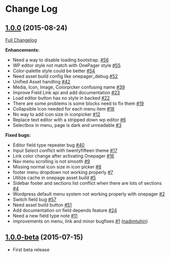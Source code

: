 # Change Log

## [1.0.0](https://github.com/themexpert/onepager/tree/1.0.0) (2015-08-24)
[Full Changelog](https://github.com/themexpert/onepager/compare/1.0.0-beta...1.0.0)

**Enhancements:**

- Need a way to disable loading bootstrap. [\#56](https://github.com/themexpert/onepager/issues/56)
- WP editor style not match with OnePager style [\#55](https://github.com/themexpert/onepager/issues/55)
- Color-palette style could be better [\#54](https://github.com/themexpert/onepager/issues/54)
- Need asset build config like onepager\_debug [\#52](https://github.com/themexpert/onepager/issues/52)
- Unified Asset handling [\#42](https://github.com/themexpert/onepager/issues/42)
- Media, Icon, Image, Colorpicker confusing name [\#39](https://github.com/themexpert/onepager/issues/39)
- Improve Field Link api and add documentation [\#23](https://github.com/themexpert/onepager/issues/23)
- Load editor button has no style in backed [\#22](https://github.com/themexpert/onepager/issues/22)
- There are some problems is some blocks need to fix them [\#19](https://github.com/themexpert/onepager/issues/19)
- Collapsible Icon needed for each menu item [\#18](https://github.com/themexpert/onepager/issues/18)
- No way to add icon size in iconpicker [\#12](https://github.com/themexpert/onepager/issues/12)
- Replace text editor with a stripped down wp editor [\#6](https://github.com/themexpert/onepager/issues/6)
- Selectbox in menu, page is dark and unreadable [\#3](https://github.com/themexpert/onepager/issues/3)

**Fixed bugs:**

- Editor field type repeater bug [\#40](https://github.com/themexpert/onepager/issues/40)
- Input Select conflict with twentyfifteen theme [\#17](https://github.com/themexpert/onepager/issues/17)
- Link color change after activating Onepager  [\#16](https://github.com/themexpert/onepager/issues/16)
- Nav menu scrolling is not smooth [\#9](https://github.com/themexpert/onepager/issues/9)
- Missing normal icon size in icon picker [\#8](https://github.com/themexpert/onepager/issues/8)
- footer menu dropdown not working properly [\#7](https://github.com/themexpert/onepager/issues/7)
- Utilize cache in onepage asset build [\#5](https://github.com/themexpert/onepager/issues/5)
- Sidebar footer and sections list conflict when there are lots of sections [\#4](https://github.com/themexpert/onepager/issues/4)
- Wordpress default menu system not working properly with onepager [\#2](https://github.com/themexpert/onepager/issues/2)
- Switch field bug [\#57](https://github.com/themexpert/onepager/issues/57)
- Need asset build button [\#51](https://github.com/themexpert/onepager/issues/51)
- Add documentation on field depends feature [\#24](https://github.com/themexpert/onepager/issues/24)
- Need a new field type note [\#11](https://github.com/themexpert/onepager/issues/11)
- improvements on menu, link and minor bugfixes [\#1](https://github.com/themexpert/onepager/pull/1) ([nadimtuhin](https://github.com/nadimtuhin))

## [1.0.0-beta](https://github.com/themexpert/onepager/tree/1.0.0-beta) (2015-07-15)

- First beta release
